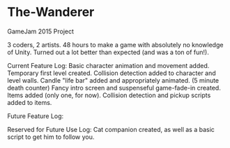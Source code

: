 # The-Wanderer
GameJam 2015 Project

3 coders, 2 artists.
48 hours to make a game with absolutely no knowledge of Unity. Turned out a lot better than expected (and was a ton of fun!).

Current Feature Log:
Basic character animation and movement added.
Temporary first level created.
Collision detection added to character and level walls.
Candle "life bar" added and appropriately animated. (5 minute death counter)
Fancy intro screen and suspenseful game-fade-in created.
Items added (only one, for now).
Collision detection and pickup scripts added to items.

Future Feature Log:


Reserved for Future Use Log:
Cat companion created, as well as a basic script to get him to follow you.
